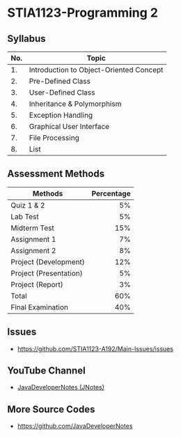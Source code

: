 # STIA1123-Programming 2

## Syllabus

|No.| Topic |
|---|----------|
|1. | Introduction to Object-Oriented Concept |
|2. | Pre-Defined Class |
|3. | User-Defined Class |
|4. | Inheritance & Polymorphism |
|5. | Exception Handling |
|6. | Graphical User Interface  |
|7. | File Processing  |
|8. | List  |

## Assessment Methods

|Methods                | Percentage |
|---------------------- |-----------:|
|Quiz 1 & 2             | 5%  |
|Lab Test               | 5%  |
|Midterm Test           | 15% |
|Assignment 1           | 7%  |
|Assignment 2           | 8%  |
|Project (Development)  | 12% |
|Project (Presentation) | 5%  |
|Project (Report)       | 3%  |
|Total                  | 60% |
|Final Examination      | 40% |

## Issues

* https://github.com/STIA1123-A192/Main-Issues/issues

## YouTube Channel
* [JavaDeveloperNotes (JNotes)](https://bit.ly/JNotes)

## More Source Codes

* https://github.com/JavaDeveloperNotes
